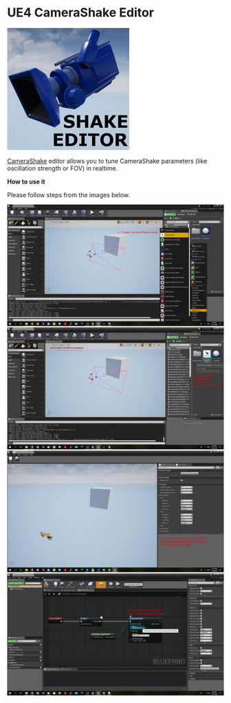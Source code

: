 # **UE4 CameraShake Editor**

![Icon](images/284x284.png)

[CameraShake](https://docs.unrealengine.com/en-US/API/Runtime/Engine/Camera/UCameraShake/index.html) editor allows you to tune CameraShake parameters (like oscillation strength or FOV) in realtime.

**How to use it**

Please follow steps from the images below.

![Step1](images/0.png)
![Step2](images/1.png)
![Step3](images/2.png)
![Step4](images/3.png)
